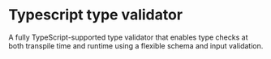 
# Typescript type validator

A fully TypeScript-supported type validator that enables type checks at both transpile time and runtime using a flexible schema and input validation.
